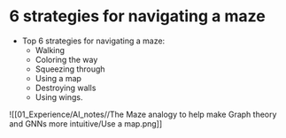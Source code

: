 # 6 strategies for navigating a maze

- Top 6 strategies for navigating a maze:
	- Walking
	- Coloring the way
	- Squeezing through
	- Using a map
	- Destroying walls
	- Using wings.

![[01_Experience/AI_notes//The Maze analogy to help make Graph theory and GNNs more intuitive/Use a map.png]]
